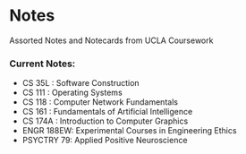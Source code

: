 # Notes
Assorted Notes and Notecards from UCLA Coursework

### Current Notes:
- CS 35L    : Software Construction
- CS 111    : Operating Systems
- CS 118    : Computer Network Fundamentals
- CS 161    : Fundamentals of Artificial Intelligence
- CS 174A   : Introduction to Computer Graphics
- ENGR 188EW: Experimental Courses in Engineering Ethics
- PSYCTRY 79: Applied Positive Neuroscience
